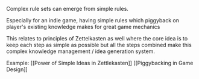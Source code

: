 Complex rule sets can emerge from simple rules.

Especially for an indie game, having simple rules which piggyback on player's existing knowledge makes for great game mechanics

This relates to principles of Zettelkasten as well where the core idea is to keep each step as simple as possible but all the steps combined make this complex knowledge management / idea generation system.

Example:
[[Power of Simple Ideas in Zettlekasten]]
[[Piggybacking in Game Design]]
